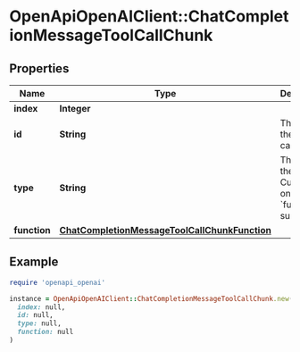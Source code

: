 # OpenApiOpenAIClient::ChatCompletionMessageToolCallChunk

## Properties

| Name | Type | Description | Notes |
| ---- | ---- | ----------- | ----- |
| **index** | **Integer** |  |  |
| **id** | **String** | The ID of the tool call. | [optional] |
| **type** | **String** | The type of the tool. Currently, only &#x60;function&#x60; is supported. | [optional] |
| **function** | [**ChatCompletionMessageToolCallChunkFunction**](ChatCompletionMessageToolCallChunkFunction.md) |  | [optional] |

## Example

```ruby
require 'openapi_openai'

instance = OpenApiOpenAIClient::ChatCompletionMessageToolCallChunk.new(
  index: null,
  id: null,
  type: null,
  function: null
)
```

